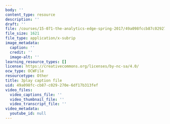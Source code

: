 ```yaml
---
body: ''
content_type: resource
description: ''
draft: ''
file: /courses/15-071-the-analytics-edge-spring-2017/49a098fccb87c029270e6df17b313fef_kTOfGiScMsI.srt
file_size: 1621
file_type: application/x-subrip
image_metadata:
  caption: ''
  credit: ''
  image-alt: ''
learning_resource_types: []
license: https://creativecommons.org/licenses/by-nc-sa/4.0/
ocw_type: OCWFile
resourcetype: Other
title: 3play caption file
uid: 49a098fc-cb87-c029-270e-6df17b313fef
video_files:
  video_captions_file: ''
  video_thumbnail_file: ''
  video_transcript_file: ''
video_metadata:
  youtube_id: null
---
```

